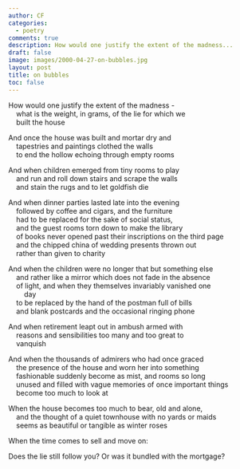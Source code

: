 ```yaml
---
author: CF
categories:
  - poetry
comments: true
description: How would one justify the extent of the madness...
draft: false
image: images/2000-04-27-on-bubbles.jpg
layout: post
title: on bubbles
toc: false
---
```

    
How would one justify the extent of the madness -    
    what is the weight, in grams, of the lie for which we    
    built the house    
    
And once the house was built and mortar dry and    
    tapestries and paintings clothed the walls    
    to end the hollow echoing through empty rooms    
    
And when children emerged from tiny rooms to play    
    and run and roll down stairs and scrape the walls    
    and stain the rugs and to let goldfish die    
    
And when dinner parties lasted late into the evening    
    followed by coffee and cigars, and the furniture    
    had to be replaced for the sake of social status,    
    and the guest rooms torn down to make the library    
    of books never opened past their inscriptions on the third page    
    and the chipped china of wedding presents thrown out    
    rather than given to charity    
    
And when the children were no longer that but something else    
    and rather like a mirror which does not fade in the absence    
    of light, and when they themselves invariably vanished one    
        day    
    to be replaced by the hand of the postman full of bills    
    and blank postcards and the occasional ringing phone    
    
And when retirement leapt out in ambush armed with    
    reasons and sensibilities too many and too great to    
    vanquish    
    
And when the thousands of admirers who had once graced    
    the presence of the house and worn her into something    
    fashionable suddenly become as mist, and rooms so long    
    unused and filled with vague memories of once important things    
    become too much to look at    
    
When the house becomes too much to bear, old and alone,    
    and the thought of a quiet townhouse with no yards or maids    
    seems as beautiful or tangible as winter roses    
    
When the time comes to sell and move on:    
    
Does the lie still follow you? Or was it bundled with the mortgage?    
